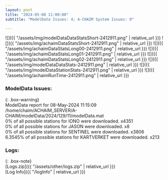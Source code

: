 ```yaml
---
layout: post
title: "2024-05-08 11:00:00"
subtitle: "ModelData Issues: 4; A-CHAIM System Issues: 0"

---
```


![]({{ "/assets/img/modelDataDataStatsShort-2412911.png" | relative_url }})
![]({{ "/assets/img/achaimDataStatsShort-2412911.png" | relative_url }})
![]({{ "/assets/img/achaimDataStatsLong00-2412911.png" | relative_url }})
![]({{ "/assets/img/achaimDataStatsLong01-2412911.png" | relative_url }})
![]({{ "/assets/img/achaimDataStatsLong02-2412911.png" | relative_url }})
![]({{ "/assets/img/modelDataDataStats-2412911.png" | relative_url }})
![]({{ "/assets/img/modelDataStationStats-2412911.png" | relative_url }})
![]({{ "/assets/img/achaimRunTime-2412911.png" | relative_url }})


### ModelData Issues:  
  
{: .box-warning}  
 ModelData report for 08-May-2024 11:15:09   
 /home/chaim/ACHAIM_SERVER/A-CHAIM/modelData/2024/129/11/modelData.mat   
 0% of all possible stations for IONO were downloaded. x4351   
 0% of all possible stations for JASON were downloaded. x8   
 0% of all possible stations for SENTINEL were downloaded. x3806   
 6.3545% of all possible stations for KARTVERKET were downloaded. x213   
  


### Logs:  
  
{: .box-note}  
[Logs.zip]({{ "/assets/other/logs.zip" | relative_url }})  
[Log Info]({{ "/logInfo" | relative_url }})  

